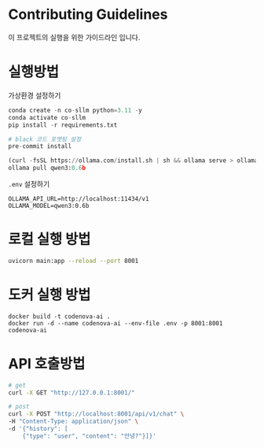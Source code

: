 # Contributing Guidelines

이 프로젝트의 실행을 위한 가이드라인 입니다.

# 실행방법

가상환경 설정하기

```python
conda create -n co-sllm python=3.11 -y
conda activate co-sllm
pip install -r requirements.txt

# black 코드 포멧팅 설정
pre-commit install

(curl -fsSL https://ollama.com/install.sh | sh && ollama serve > ollama.log 2>&1) &
ollama pull qwen3:0.6b
```

`.env` 설정하기

```
OLLAMA_API_URL=http://localhost:11434/v1
OLLAMA_MODEL=qwen3:0.6b
```

# 로컬 실행 방법

```bash
uvicorn main:app --reload --port 8001
```

# 도커 실행 방법
```
docker build -t codenova-ai .
docker run -d --name codenova-ai --env-file .env -p 8001:8001 codenova-ai
```

# API 호출방법

```sh
# get
curl -X GET "http://127.0.0.1:8001/"

# post
curl -X POST "http://localhost:8001/api/v1/chat" \
-H "Content-Type: application/json" \
-d '{"history": [
    {"type": "user", "content": "안녕?"}]}'
```